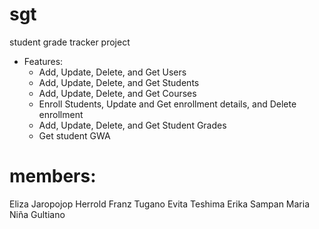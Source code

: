 # sgt
student grade tracker project

* Features:
  - Add, Update, Delete, and Get Users
  - Add, Update, Delete, and Get Students
  - Add, Update, Delete, and Get Courses
  - Enroll Students, Update and Get enrollment details, and Delete enrollment
  - Add, Update, Delete, and Get Student Grades
  - Get student GWA

# members:
Eliza Jaropojop
Herrold Franz Tugano
Evita Teshima
Erika Sampan
Maria Niña Gultiano

